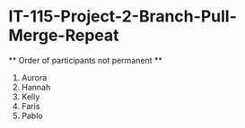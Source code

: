 # IT-115-Project-2-Branch-Pull-Merge-Repeat


** Order of participants not permanent ** 

1. Aurora
2. Hannah
3. Kelly
4. Faris
5. Pablo 
